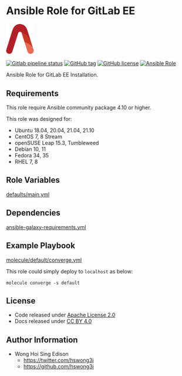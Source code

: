 # Ansible Role for GitLab EE

<img src="/alvistack.svg" width="75" alt="AlviStack">

[![Gitlab pipeline status](https://img.shields.io/gitlab/pipeline/alvistack/ansible-role-gitlab_ee/master)](https://gitlab.com/alvistack/ansible-role-gitlab_ee/-/pipelines)
[![GitHub tag](https://img.shields.io/github/tag/alvistack/ansible-role-gitlab_ee.svg)](https://github.com/alvistack/ansible-role-gitlab_ee/tags)
[![GitHub license](https://img.shields.io/github/license/alvistack/ansible-role-gitlab_ee.svg)](https://github.com/alvistack/ansible-role-gitlab_ee/blob/master/LICENSE)
[![Ansible Role](https://img.shields.io/badge/galaxy-alvistack.gitlab_ee-blue.svg)](https://galaxy.ansible.com/alvistack/gitlab_ee)

Ansible Role for GitLab EE Installation.

## Requirements

This role require Ansible community package 4.10 or higher.

This role was designed for:

  - Ubuntu 18.04, 20.04, 21.04, 21.10
  - CentOS 7, 8 Stream
  - openSUSE Leap 15.3, Tumbleweed
  - Debian 10, 11
  - Fedora 34, 35
  - RHEL 7, 8

## Role Variables

[defaults/main.yml](defaults/main.yml)

## Dependencies

[ansible-galaxy-requirements.yml](ansible-galaxy-requirements.yml)

## Example Playbook

[molecule/default/converge.yml](molecule/default/converge.yml)

This role could simply deploy to `localhost` as below:

    molecule converge -s default

## License

  - Code released under [Apache License 2.0](LICENSE)
  - Docs released under [CC BY 4.0](http://creativecommons.org/licenses/by/4.0/)

## Author Information

  - Wong Hoi Sing Edison
      - <https://twitter.com/hswong3i>
      - <https://github.com/hswong3i>
